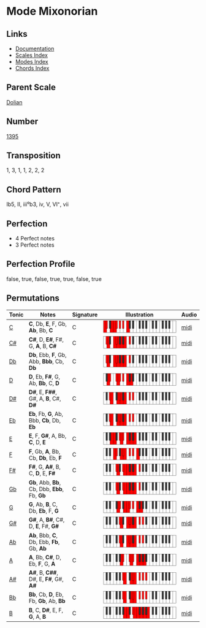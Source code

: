 # Mode Mixonorian

## Links

- [Documentation](README.md)
- [Scales Index](Scales.md)
- [Modes Index](Modes.md)
- [Chords Index](Chords.md)

## Parent Scale

[Dolian](ScaleDolian.md)

## Number

[1395](https://ianring.com/musictheory/scales/1395)

## Transposition

1, 3, 1, 1, 2, 2, 2

## Chord Pattern

Ib5, II, iii⁰b3, iv, V, VI⁺, vii

## Perfection

- 4 Perfect notes
- 3 Perfect notes

## Perfection Profile

false, true, false, true, true, false, true

## Permutations

| Tonic | Notes | Signature | Illustration | Audio |
|-------|-------|-----------|--------------|-------|
| [C](ModeCNaturalMixonorian.md) | **C**, Db, **E**, F, Gb, **Ab**, Bb, **C** | C | ![CNaturalMixonorian](ModeCNaturalMixonorian.png) | [midi](https://github.com/edipermadi/music/blob/main/docs/ModeCNaturalMixonorian.mid?raw=true) |
| [C#](ModeCSharpMixonorian.md) | **C#**, D, **E#**, F#, G, **A**, B, **C#** | C | ![CSharpMixonorian](ModeCSharpMixonorian.png) | [midi](https://github.com/edipermadi/music/blob/main/docs/ModeCSharpMixonorian.mid?raw=true) |
| [Db](ModeDFlatMixonorian.md) | **Db**, Ebb, **F**, Gb, Abb, **Bbb**, Cb, **Db** | C | ![DFlatMixonorian](ModeDFlatMixonorian.png) | [midi](https://github.com/edipermadi/music/blob/main/docs/ModeDFlatMixonorian.mid?raw=true) |
| [D](ModeDNaturalMixonorian.md) | **D**, Eb, **F#**, G, Ab, **Bb**, C, **D** | C | ![DNaturalMixonorian](ModeDNaturalMixonorian.png) | [midi](https://github.com/edipermadi/music/blob/main/docs/ModeDNaturalMixonorian.mid?raw=true) |
| [D#](ModeDSharpMixonorian.md) | **D#**, E, **F##**, G#, A, **B**, C#, **D#** | C | ![DSharpMixonorian](ModeDSharpMixonorian.png) | [midi](https://github.com/edipermadi/music/blob/main/docs/ModeDSharpMixonorian.mid?raw=true) |
| [Eb](ModeEFlatMixonorian.md) | **Eb**, Fb, **G**, Ab, Bbb, **Cb**, Db, **Eb** | C | ![EFlatMixonorian](ModeEFlatMixonorian.png) | [midi](https://github.com/edipermadi/music/blob/main/docs/ModeEFlatMixonorian.mid?raw=true) |
| [E](ModeENaturalMixonorian.md) | **E**, F, **G#**, A, Bb, **C**, D, **E** | C | ![ENaturalMixonorian](ModeENaturalMixonorian.png) | [midi](https://github.com/edipermadi/music/blob/main/docs/ModeENaturalMixonorian.mid?raw=true) |
| [F](ModeFNaturalMixonorian.md) | **F**, Gb, **A**, Bb, Cb, **Db**, Eb, **F** | C | ![FNaturalMixonorian](ModeFNaturalMixonorian.png) | [midi](https://github.com/edipermadi/music/blob/main/docs/ModeFNaturalMixonorian.mid?raw=true) |
| [F#](ModeFSharpMixonorian.md) | **F#**, G, **A#**, B, C, **D**, E, **F#** | C | ![FSharpMixonorian](ModeFSharpMixonorian.png) | [midi](https://github.com/edipermadi/music/blob/main/docs/ModeFSharpMixonorian.mid?raw=true) |
| [Gb](ModeGFlatMixonorian.md) | **Gb**, Abb, **Bb**, Cb, Dbb, **Ebb**, Fb, **Gb** | C | ![GFlatMixonorian](ModeGFlatMixonorian.png) | [midi](https://github.com/edipermadi/music/blob/main/docs/ModeGFlatMixonorian.mid?raw=true) |
| [G](ModeGNaturalMixonorian.md) | **G**, Ab, **B**, C, Db, **Eb**, F, **G** | C | ![GNaturalMixonorian](ModeGNaturalMixonorian.png) | [midi](https://github.com/edipermadi/music/blob/main/docs/ModeGNaturalMixonorian.mid?raw=true) |
| [G#](ModeGSharpMixonorian.md) | **G#**, A, **B#**, C#, D, **E**, F#, **G#** | C | ![GSharpMixonorian](ModeGSharpMixonorian.png) | [midi](https://github.com/edipermadi/music/blob/main/docs/ModeGSharpMixonorian.mid?raw=true) |
| [Ab](ModeAFlatMixonorian.md) | **Ab**, Bbb, **C**, Db, Ebb, **Fb**, Gb, **Ab** | C | ![AFlatMixonorian](ModeAFlatMixonorian.png) | [midi](https://github.com/edipermadi/music/blob/main/docs/ModeAFlatMixonorian.mid?raw=true) |
| [A](ModeANaturalMixonorian.md) | **A**, Bb, **C#**, D, Eb, **F**, G, **A** | C | ![ANaturalMixonorian](ModeANaturalMixonorian.png) | [midi](https://github.com/edipermadi/music/blob/main/docs/ModeANaturalMixonorian.mid?raw=true) |
| [A#](ModeASharpMixonorian.md) | **A#**, B, **C##**, D#, E, **F#**, G#, **A#** | C | ![ASharpMixonorian](ModeASharpMixonorian.png) | [midi](https://github.com/edipermadi/music/blob/main/docs/ModeASharpMixonorian.mid?raw=true) |
| [Bb](ModeBFlatMixonorian.md) | **Bb**, Cb, **D**, Eb, Fb, **Gb**, Ab, **Bb** | C | ![BFlatMixonorian](ModeBFlatMixonorian.png) | [midi](https://github.com/edipermadi/music/blob/main/docs/ModeBFlatMixonorian.mid?raw=true) |
| [B](ModeBNaturalMixonorian.md) | **B**, C, **D#**, E, F, **G**, A, **B** | C | ![BNaturalMixonorian](ModeBNaturalMixonorian.png) | [midi](https://github.com/edipermadi/music/blob/main/docs/ModeBNaturalMixonorian.mid?raw=true) |
